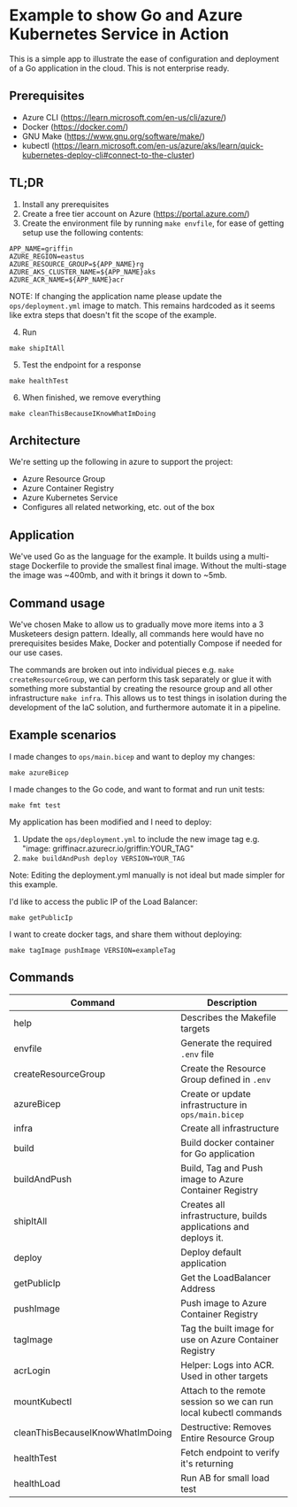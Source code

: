 # Example to show Go and Azure Kubernetes Service in Action

This is a simple app to illustrate the ease of configuration and deployment of
a Go application in the cloud. This is not enterprise ready.

## Prerequisites

- Azure CLI (https://learn.microsoft.com/en-us/cli/azure/)
- Docker (https://docker.com/)
- GNU Make (https://www.gnu.org/software/make/)
- kubectl (https://learn.microsoft.com/en-us/azure/aks/learn/quick-kubernetes-deploy-cli#connect-to-the-cluster)

## TL;DR
1. Install any prerequisites
2. Create a free tier account on Azure (https://portal.azure.com/)
3. Create the environment file by running `make envfile`, for ease of getting setup use the following contents:
```
APP_NAME=griffin
AZURE_REGION=eastus
AZURE_RESOURCE_GROUP=${APP_NAME}rg
AZURE_AKS_CLUSTER_NAME=${APP_NAME}aks
AZURE_ACR_NAME=${APP_NAME}acr
```
NOTE: If changing the application name please update the `ops/deployment.yml` image to match. This remains hardcoded as it seems like extra steps that doesn't fit the scope of the example.

4. Run

  `make shipItAll`

5. Test the endpoint for a response

  `make healthTest`

6. When finished, we remove everything

  `make cleanThisBecauseIKnowWhatImDoing`

## Architecture

We're setting up the following in azure to support the project:
- Azure Resource Group
- Azure Container Registry
- Azure Kubernetes Service
- Configures all related networking, etc. out of the box

## Application

We've used Go as the language for the example. It builds using a multi-stage Dockerfile to provide the smallest final image. Without the multi-stage the image was ~400mb, and with it brings it down to ~5mb.

## Command usage

We've chosen Make to allow us to gradually move more items into a 3 Musketeers design pattern. Ideally, all commands here would have no prerequisites besides Make, Docker and potentially Compose if needed for our use cases.

The commands are broken out into individual pieces e.g. `make createResourceGroup`, we can perform this task separately or glue it with something more substantial by creating the resource group and all other infrastructure `make infra`. This allows us to test things in isolation during the development of the IaC solution, and furthermore automate it in a pipeline.

## Example scenarios

I made changes to `ops/main.bicep` and want to deploy my changes:

`make azureBicep`

I made changes to the Go code, and want to format and run unit tests:

`make fmt test`

My application has been modified and I need to deploy:

1. Update the `ops/deployment.yml` to include the new image tag e.g. "image: griffinacr.azurecr.io/griffin:YOUR_TAG"
2. `make buildAndPush deploy VERSION=YOUR_TAG`

Note: Editing the deployment.yml manually is not ideal but made simpler for this example.

I'd like to access the public IP of the Load Balancer:

`make getPublicIp`

I want to create docker tags, and share them without deploying:

`make tagImage pushImage VERSION=exampleTag`

## Commands

| Command | Description |
| ------------- | ------------- |
| help | Describes the Makefile targets |
| envfile | Generate the required `.env` file |
| createResourceGroup | Create the Resource Group defined in `.env` |
| azureBicep | Create or update infrastructure in `ops/main.bicep` |
| infra | Create all infrastructure |
| build | Build docker container for Go application |
| buildAndPush | Build, Tag and Push image to Azure Container Registry |
| shipItAll | Creates all infrastructure, builds applications and deploys it. |
| deploy | Deploy default application |
| getPublicIp | Get the LoadBalancer Address |
| pushImage | Push image to Azure Container Registry |
| tagImage | Tag the built image for use on Azure Container Registry |
| acrLogin | Helper: Logs into ACR. Used in other targets |
| mountKubectl | Attach to the remote session so we can run local kubectl commands |
| cleanThisBecauseIKnowWhatImDoing | Destructive: Removes Entire Resource Group |
| healthTest | Fetch endpoint to verify it's returning |
| healthLoad | Run AB for small load test |
